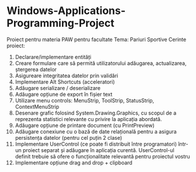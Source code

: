 # Windows-Applications-Programming-Project
Proiect pentru materia PAW pentru facultate
Tema: Pariuri Sportive
Cerinte proiect:
1. Declarare/implementare entități
2. Creare formulare care să permită utilizatorului adăugarea, actualizarea, ștergerea datelor
3. Asigureare integritatea datelor prin validări
4. Implementare Alt Shortcuts (acceleratori)
5. Adăugare serializare / deserializare
6. Adăugare opțiune de export în fișier text
7. Utilizare menu controls: MenuStrip, ToolStrip, StatusStrip, ContextMenuStrip
8. Desenare grafic folosind System.Drawing.Graphics, cu scopul de a reprezenta statistici relevante cu privire la aplicația abordată.
9. Adăugare opțiune de printare document (cu PrintPreview)
10. Adăugare conexiune cu o bază de date relațională pentru a asigura persistența datelor (pentru cel puțin 2 clase)
11. Implementare UserControl (ce poate fi distribuit între programatori) într-un proiect separat și adăugare în aplicația curentă. UserControl-ul definit trebuie să ofere o funcționalitate relevantă pentru proiectul vostru
12. Implementare opțiune drag and drop + clipboard
